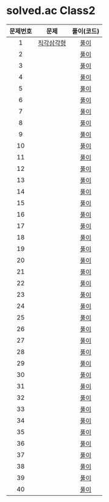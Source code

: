 # solved.ac Class2

| 문제번호 |  문제  | 풀이(코드) |    
|  :---:  | :---: |   :---:  |    
| 1  | [직각삼각형](https://www.acmicpc.net/problem/4153) | [풀이](./4153.py) |    
| 2  | []() | [풀이]() |    
| 3  | []() | [풀이]() |    
| 4  | []() | [풀이]() |    
| 5  | []() | [풀이]() |    
| 6  | []() | [풀이]() |    
| 7  | []() | [풀이]() |    
| 8  | []() | [풀이]() |    
| 9  | []() | [풀이]() |    
| 10  | []() | [풀이]() |    
| 11  | []() | [풀이]() |    
| 12  | []() | [풀이]() |    
| 13  | []() | [풀이]() |    
| 14  | []() | [풀이]() |    
| 15  | []() | [풀이]() |    
| 16  | []() | [풀이]() |    
| 17  | []() | [풀이]() |    
| 18  | []() | [풀이]() |    
| 19  | []() | [풀이]() |    
| 20  | []() | [풀이]() |    
| 21  | []() | [풀이]() |    
| 22  | []() | [풀이]() |    
| 23  | []() | [풀이]() |    
| 24  | []() | [풀이]() |    
| 25  | []() | [풀이]() |    
| 26  | []() | [풀이]() |    
| 27  | []() | [풀이]() |    
| 28  | []() | [풀이]() |    
| 29  | []() | [풀이]() |    
| 30  | []() | [풀이]() |    
| 31  | []() | [풀이]() |    
| 32  | []() | [풀이]() |    
| 33  | []() | [풀이]() |    
| 34  | []() | [풀이]() |    
| 35  | []() | [풀이]() |    
| 36  | []() | [풀이]() |    
| 37  | []() | [풀이]() |    
| 38  | []() | [풀이]() |    
| 39  | []() | [풀이]() |    
| 40  | []() | [풀이]() |    